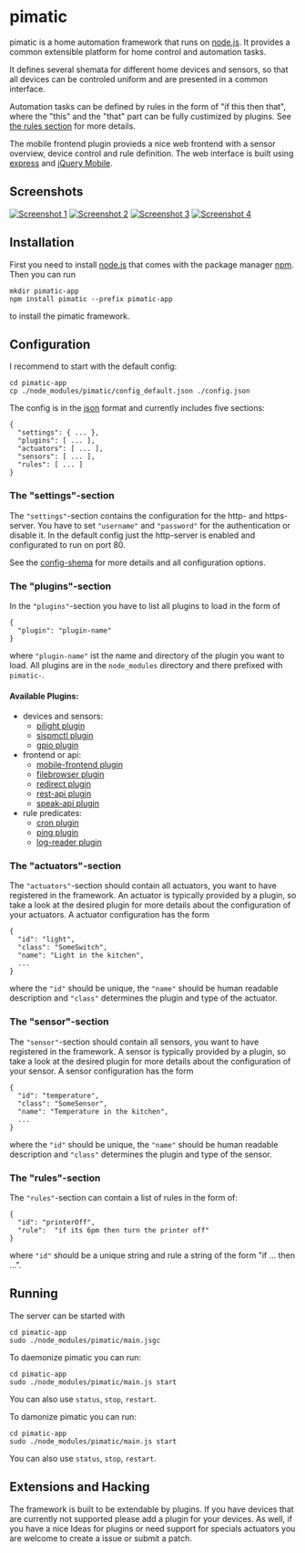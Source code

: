 pimatic
==============

pimatic is a home automation framework that runs on [node.js](http://nodejs.org). It provides a 
common extensible platform for home control and automation tasks.  

It defines several shemata for different home devices and sensors, so that all devices can be 
controled uniform and are presented in a common interface.

Automation tasks can be defined by rules in the form of "if this then that", where the "this" and 
the "that" part can be fully custimized by plugins. See [the rules section](#the-rules-section) for 
more details.

The mobile frontend plugin provieds a nice web frontend with a sensor overview, device control and
rule definition. The web interface is built using [express](http://expressjs.com) and 
[jQuery Mobile](http://jquerymobile.com/‎).

Screenshots
-----------
[![Screenshot 1][screen1_thumb]](http://www.sweetpi.de/pimatic/screens/screen1.png) 
[![Screenshot 2][screen2_thumb]](http://www.sweetpi.de/pimatic/screens/screen2.png) 
[![Screenshot 3][screen3_thumb]](http://www.sweetpi.de/pimatic/screens/screen3.png) 
[![Screenshot 4][screen4_thumb]](http://www.sweetpi.de/pimatic/screens/screen4.png)

[screen1_thumb]: http://www.sweetpi.de/pimatic/screens/screen1_thumb.png
[screen2_thumb]: http://www.sweetpi.de/pimatic/screens/screen2_thumb.png
[screen3_thumb]: http://www.sweetpi.de/pimatic/screens/screen3_thumb.png
[screen4_thumb]: http://www.sweetpi.de/pimatic/screens/screen4_thumb.png


Installation
------------
First you need to install [node.js](http://nodejs.org) that comes with the package manager 
[npm](https://npmjs.org/). Then you can run

    mkdir pimatic-app
    npm install pimatic --prefix pimatic-app

to install the pimatic framework.

Configuration
-------------
I recommend to start with the default config:

    cd pimatic-app
    cp ./node_modules/pimatic/config_default.json ./config.json

The config is in the [json](https://en.wikipedia.org/wiki/JSON) format and currently includes five 
sections:

    { 
      "settings": { ... },
      "plugins": [ ... ],
      "actuators": [ ... ],
      "sensors": [ ... ],
      "rules": [ ... ]
    }

### The "settings"-section
The `"settings"`-section contains the configuration for the http- and https-server. You have 
to set `"username"` and `"password"` for the authentication or disable it. In the default config 
just the http-server is enabled and configurated to run on port 80.

See the [config-shema](http://sweetpi.de/pimatic/docs/config-shema.html) for more details and
all configuration options.

### The "plugins"-section
In the `"plugins"`-section you have to list all plugins to load in the form of

    { 
      "plugin": "plugin-name" 
    }

where `"plugin-name"` ist the name and directory of the plugin you want to load. All plugins are in 
the `node_modules` directory and there prefixed with `pimatic-`. 

#### Available Plugins:

  * devices and sensors:
    * [pilight plugin](http://sweetpi.de/pimatic/docs/node_modules/pimatic-pilight/README.html)
    * [sispmctl plugin](http://sweetpi.de/pimatic/docs/node_modules/pimatic-sispmctl/README.html)
    * [gpio plugin](http://sweetpi.de/pimatic/docs/node_modules/pimatic-gpio/README.html)
  * frontend or api:
    * [mobile-frontend plugin](http://sweetpi.de/pimatic/docs/node_modules/pimatic-mobile-frontend/README.html)
    * [filebrowser plugin](http://sweetpi.de/pimatic/docs/node_modules/pimatic-filebrowser/README.html)
    * [redirect plugin](http://sweetpi.de/pimatic/docs/node_modules/pimatic-redirect/README.html)
    * [rest-api plugin](http://sweetpi.de/pimatic/docs/node_modules/pimatic-rest-api/README.html)
    * [speak-api plugin](http://sweetpi.de/pimatic/docs/node_modules/pimatic-speak-api/README.html)  
  * rule predicates:
    * [cron plugin](http://sweetpi.de/pimatic/docs/node_modules/pimatic-cron/README.html)
    * [ping plugin](http://sweetpi.de/pimatic/docs/node_modules/pimatic-ping/README.html)
    * [log-reader plugin](http://sweetpi.de/pimatic/docs/node_modules/pimatic-log-reader/README.html)

### The "actuators"-section
The `"actuators"`-section should contain all actuators, you want to have registered in the 
framework. An actuator is typically provided by a plugin, so take a look at the desired plugin 
for more details about the configuration of your actuators. A actuator configuration has the form

    { 
      "id": "light",
      "class": "SomeSwitch",
      "name": "Light in the kitchen",
      ...
    }

where the `"id"` should be unique, the `"name"` should be human readable description and `"class"`
determines the plugin and type of the actuator. 

### The "sensor"-section
The `"sensor"`-section should contain all sensors, you want to have registered in the framework. 
A sensor is typically provided by a plugin, so take a look at the desired plugin for more details 
about the configuration of your sensor. A sensor configuration has the form

    { 
      "id": "temperature",
      "class": "SomeSensor",
      "name": "Temperature in the kitchen",
      ...
    }

where the `"id"` should be unique, the `"name"` should be human readable description and `"class"` 
determines the plugin and type of the sensor. 


### The "rules"-section
The `"rules"`-section can contain a list of rules in the form of:

    { 
      "id": "printerOff",
      "rule":  "if its 6pm then turn the printer off"
    }

where `"id"` should be a unique string and rule a string of the form "if ... then ...". 

Running
-------
The server can be started with 

    cd pimatic-app
    sudo ./node_modules/pimatic/main.jsgc

To daemonize pimatic you can run:

    cd pimatic-app
    sudo ./node_modules/pimatic/main.js start

You can also use `status`, `stop`, `restart`.

To damonize pimatic you can run:

    cd pimatic-app
    sudo ./node_modules/pimatic/main.js start

You can also use `status`, `stop`, `restart`.


Extensions and Hacking
----------------------
The framework is built to be extendable by plugins. If you have devices that are currently not supported please add a plugin for your devices. 
As well, if you have a nice Ideas for plugins or need support for specials actuators you are welcome to create a issue or submit a patch.